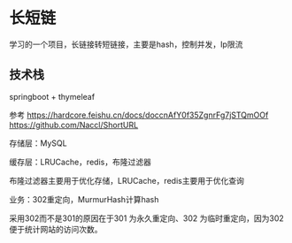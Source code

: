# 长短链
学习的一个项目，长链接转短链接，主要是hash，控制并发，Ip限流


## 技术栈
springboot + thymeleaf

参考
https://hardcore.feishu.cn/docs/doccnAfY0f35ZgnrFg7jSTQmOOf
https://github.com/Naccl/ShortURL

存储层：MySQL

缓存层：LRUCache，redis，布隆过滤器

布隆过滤器主要用于优化存储，LRUCache，redis主要用于优化查询

业务：302重定向，MurmurHash计算hash

采用302而不是301的原因在于301 为永久重定向、302 为临时重定向，因为302便于统计网站的访问次数。
